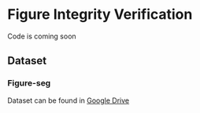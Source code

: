 # Figure Integrity Verification
Code is coming soon

## Dataset
### Figure-seg
Dataset can be found in [Google Drive](https://drive.google.com/file/d/16yYWa66RbFkqfFJpI9XdX4-UPs4J9_Qz/view?usp=sharing)
